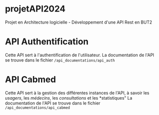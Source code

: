 # projetAPI2024
Projet en Architecture logicielle - Développement d'une API Rest en BUT2

# API Authentification
Cette API sert à l'authentification de l'utilisateur.
La documentation de l'API se trouve dans le fichier `/api_documentations/api_auth`

# API Cabmed
Cette API sert à la gestion des différentes instances de l'API, à savoir les *usagers*, les *médecins*, les *consultations* et les *statistiques"
La documentation de l'API se trouve dans le fichier `/api_documentations/api_cabmed`
